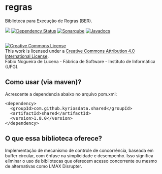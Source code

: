 # regras
Biblioteca para Execução de Regras (BER). 

[<img src="https://api.travis-ci.org/kyriosdata/regras.svg?branch=master">](https://travis-ci.org/kyriosdata/regras)
[![Dependency Status](https://www.versioneye.com/user/projects/5818f81589f0a91d55eb921c/badge.svg?style=flat-square)](https://www.versioneye.com/user/projects/5818f81589f0a91d55eb921c)
[![Sonarqube](https://sonarqube.com/api/badges/gate?key=com.github.kyriosdata.regras:regras)](https://sonarqube.com/dashboard/index?id=com.github.kyriosdata.regras%3Aregras)
[![Javadocs](http://javadoc.io/badge/com.github.kyriosdata.regras/regras.svg)](http://javadoc.io/doc/com.github.kyriosdata.regras/regras)

<br />
<a rel="license" href="http://creativecommons.org/licenses/by/4.0/">
<img alt="Creative Commons License" style="border-width:0"
 src="https://i.creativecommons.org/l/by/4.0/88x31.png" /></a>
 <br />This work is licensed under a <a rel="license" 
 href="http://creativecommons.org/licenses/by/4.0/">Creative Commons 
 Attribution 4.0 International License</a>. 
 <br />Fábio Nogueira de Lucena - Fábrica de Software - 
 Instituto de Informática (UFG).

## Como usar (via maven)?

Acrescente a dependencia abaixo no arquivo pom.xml:

<pre>
&lt;dependency&gt;
  &lt;groupId&gt;com.github.kyriosdata.shared&lt;/groupId&gt;
  &lt;artifactId&gt;shared&lt;/artifactId&gt;
  &lt;version&gt;1.0.0&lt;/version&gt;
&lt;/dependency&gt;
</pre>

## O que essa biblioteca oferece?
Implementação de mecanismo de controle de concorrência, baseada 
em buffer circular, com ênfase na simplicidade e desempenho. 
Isso significa eliminar o uso de bibliotecas que oferecem 
acesso concorrente ou mesmo de alternativas como LMAX Disrupter.